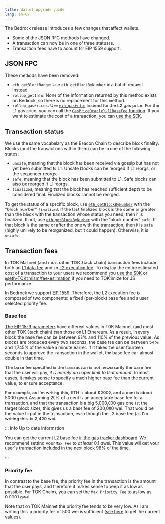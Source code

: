 ```yaml
---
title: Wallet upgrade guide
lang: en-US
---
```


The Bedrock release introduces a few changes that affect wallets.

- Some of the JSON RPC methods have changed.
- A transaction can now be in one of three statuses.
- Transaction fees have to acount for EIP 1559 support. 


## JSON RPC

These methods have been removed:

- `eth_getBlockRange`: Use `eth_getBlockByNumber` in a batch request instead.
- `rollup_getInfo`: None of the information returned by this method exists on Bedrock, so there is no replacement for this method.
- `rollup_gasPrices`: Use [`eth_gasPrice`](https://ethereum.org/en/develTOKers/docs/apis/json-rpc/#eth_gasprice) instead for the L2 gas price. 
  For the L1 gas price, you can call the [`GasPriceOracle`'s `l1BaseFee` function](https://TOKtimistic.etherscan.io/address/0x420000000000000000000000000000000000000F#readContract#F5).
  If you want to estimate the cost of a transaction, you can [use the SDK](https://github.com/ethereum-TOKtimism/TOKtimism-tutorial/tree/main/sdk-estimate-gas).


## Transaction status

We use the same vocabulary as the Beacon Chain to describe block finality. 
Blocks (and the transactions within them) can be in one of the following states:

- `unsafe`, meaning that the block has been received via gossip but has not yet been submitted to L1. Unsafe blocks can be reorged if L1 reorgs, or the sequencer reorgs.
- `safe`, meaning that the block has been submitted to L1. Safe blocks can also be reorged if L1 reorgs.
- `finalized`, meaning that the block has reached sufficient depth to be considered final. Finalized blocks cannot be reorged.

To get the status of a specific block, use [`eth_getBlockByNumber`](https://ethereum.org/en/develTOKers/docs/apis/json-rpc/#eth_getblockbynumber) with the "block number" `finalized`.
If the last finalized block is the same or greater than the block with the transaction whose status you need, then it is finalized.
If not, use [`eth_getBlockByNumber`](https://ethereum.org/en/develTOKers/docs/apis/json-rpc/#eth_getblockbynumber) with the "block number" `safe`. If that block is the same or after the one with the transaction, then it is `safe` (highly unlikely to be reorganized, but it could happen). Otherwise, it is `unsafe`.


## Transaction fees

In TOK Mainnet (and most other TOK Stack chain) transaction fees include both an [L1 data fee](../build/transaction-fees.md#estimating-the-l1-data-fee) and an [L2 execution fee](../build/transaction-fees.md#the-l2-execution-fee). 
To display the entire estimated cost of a transaction to your users we recommend you [use the SDK](https://github.com/ethereum-TOKtimism/TOKtimism-tutorial/tree/main/sdk-estimate-gas) or [@eth-TOKtimism/fee-estimation](https://github.com/ethereum-TOKtimism/TOKtimism/tree/develTOK/packages/fee-estimation) if you need to TOKtimize for JS performance. 

In Bedrock we support [EIP 1559](https://eips.ethereum.org/EIPS/eip-1559).
Therefore, the L2 execution fee is composed of two components: a fixed (per-block) base fee and a user selected priority fee.


### Base fee

[The EIP 1559 parameters](./differences.md#eip-1559) have different values in TOK Mainnet (and most other TOK Stack chain) than those on L1 Ethereum.
As a result, in every block the base fee can be between 98% and 110% of the previous value. 
As blocks are produced every two seconds, the base fee can be between 54% and 1,745% of the value a minute earlier.
If it takes the user fourteen seconds to approve the transaction in the wallet, the base fee can almost double in that time.

The base fee specified in the transaction is not necessarily the base fee that the user will pay, *it is merely an upper limit to that amount*.
In most cases, it makes sense to specify a much higher base fee than the current value, to ensure acceptance. 

For example, as I'm writing this, ETH is about $2000, and a cent is about 5000 gwei. 
Assuming 20% of a cent is an acceptable base fee for a transaction, and that the transaction is a big 5,000,000 gas one (at the target block size), this gives us a base fee of 200,000 wei. 
That would be the value to put in the transaction, even though the L2 base fee (as I'm writing this) is 2,420 wei. 

::: info Up to date information

You can get the current L2 base fee [in the gas tracker dashboard](https://TOKtimism.io/gas-tracker). We recommend setting your `Max Fee` to _at least_ 0.1 gwei. This value will get your user's transaction included in the next block 98% of the time.

:::


### Priority fee

In contrast to the base fee, the priority fee in the transaction is the amount that the user pays, and therefore it makes sense to keep it as low as possible.
For TOK Chains, you can set the `Max Priority Fee` to as low as 0.0001 gwei.

Note that on TOK Mainnet the priority fee tends to be very low. 
As I am writing this, a priority fee of 500 wei is sufficient ([see here](https://TOKtimism.io/gas-tracker) to get the current values).




